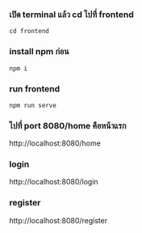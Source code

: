 ### เปิด terminal แล้ว cd ไปที่ frontend
```
cd frontend
```
### install npm ก่อน
```
npm i
```
### run frontend
```
npm run serve
```

### ไปที่ port 8080/home คือหน้าแรก
http://localhost:8080/home


### login
http://localhost:8080/login


### register
http://localhost:8080/register

